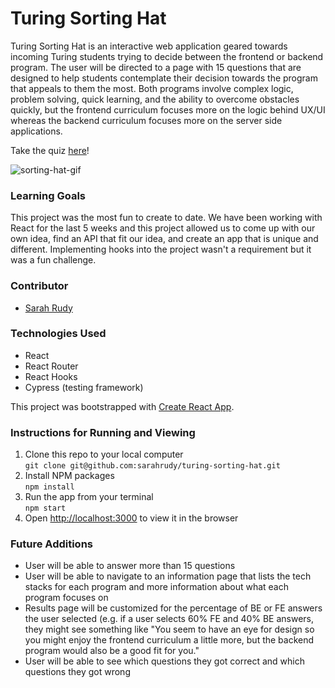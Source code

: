 # Turing Sorting Hat

Turing Sorting Hat is an interactive web application geared towards incoming Turing students trying to decide between the frontend or backend program. The user will be directed to a page with 15 questions that are designed to help students contemplate their decision towards the program that appeals to them the most. Both programs involve complex logic, problem solving, quick learning, and the ability to overcome obstacles quickly, but the frontend curriculum focuses more on the logic behind UX/UI whereas the backend curriculum focuses more on the server side applications. 

Take the quiz [here](https://turing-sorting-hat.surge.sh/)!

![sorting-hat-gif](https://user-images.githubusercontent.com/78389005/135011009-fdf5f9f7-a3d6-4471-94b9-3d5a996a2005.gif)

### Learning Goals

This project was the most fun to create to date. We have been working with React for the last 5 weeks and this project allowed us to come up with our own idea, find an API that fit our idea, and create an app that is unique and different. Implementing hooks into the project wasn't a requirement but it was a fun challenge. 

### Contributor

+ [Sarah Rudy](https://github.com/sarahrudy)

### Technologies Used
+ React
+ React Router
+ React Hooks
+ Cypress (testing framework)

This project was bootstrapped with [Create React App](https://github.com/facebook/create-react-app).  

### Instructions for Running and Viewing 

1. Clone this repo to your local computer  
`git clone git@github.com:sarahrudy/turing-sorting-hat.git`
2. Install NPM packages  
`npm install`
3. Run the app from your terminal  
`npm start`
4. Open [http://localhost:3000](http://localhost:3000) to view it in the browser  

### Future Additions 

+ User will be able to answer more than 15 questions
+ User will be able to navigate to an information page that lists the tech stacks for each program and more information about what each program focuses on 
+ Results page will be customized for the percentage of BE or FE answers the user selected (e.g. if a user selects 60% FE and 40% BE answers, they might see something like "You seem to have an eye for design so you might enjoy the frontend curriculum a little more, but the backend program would also be a good fit for you." 
+ User will be able to see which questions they got correct and which questions they got wrong 

